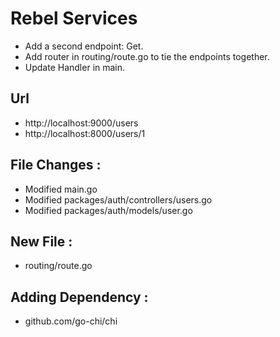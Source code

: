 # Rebel Services

- Add a second endpoint: Get.
- Add router in routing/route.go to tie the endpoints together.
- Update Handler in main.

## Url
- http://localhost:9000/users
- http://localhost:8000/users/1

## File Changes :
- Modified main.go
- Modified packages/auth/controllers/users.go
- Modified packages/auth/models/user.go

## New File :
- routing/route.go

## Adding Dependency :
- github.com/go-chi/chi
